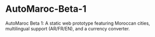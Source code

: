 # AutoMaroc-Beta-1
AutoMaroc Beta 1: A static web prototype featuring Moroccan cities, multilingual support (AR/FR/EN), and a currency converter.
